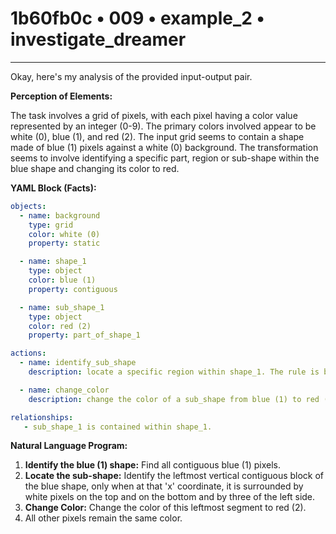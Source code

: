 # 1b60fb0c • 009 • example_2 • investigate_dreamer

---
Okay, here's my analysis of the provided input-output pair.

**Perception of Elements:**

The task involves a grid of pixels, with each pixel having a color value represented by an integer (0-9). The primary colors involved appear to be white (0), blue (1), and red (2). The input grid seems to contain a shape made of blue (1) pixels against a white (0) background. The transformation seems to involve identifying a specific part, region or sub-shape within the blue shape and changing its color to red.

**YAML Block (Facts):**



```yaml
objects:
  - name: background
    type: grid
    color: white (0)
    property: static

  - name: shape_1
    type: object
    color: blue (1)
    property: contiguous

  - name: sub_shape_1
    type: object
    color: red (2)
    property: part_of_shape_1

actions:
  - name: identify_sub_shape
    description: locate a specific region within shape_1. The rule is based on surrounding.

  - name: change_color
    description: change the color of a sub_shape from blue (1) to red (2)

relationships:
   - sub_shape_1 is contained within shape_1.
```



**Natural Language Program:**

1.  **Identify the blue (1) shape:** Find all contiguous blue (1) pixels.
2.  **Locate the sub-shape:** Identify the leftmost vertical contiguous block of the blue shape, only when at that 'x' coordinate, it is surrounded by white pixels on the top and on the bottom and by three of the left side.
3.  **Change Color:** Change the color of this leftmost segment to red (2).
4. All other pixels remain the same color.


